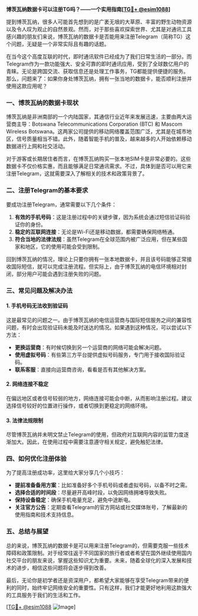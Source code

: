 **博茨瓦纳数据卡可以注册TG吗？——一个实用指南[[TG💪+ @esim1088](https://t.me/s/esim1088)]**

提到博茨瓦纳，很多人可能首先想到的是广袤无垠的大草原、丰富的野生动物资源以及令人叹为观止的自然景观。然而，对于那些喜欢探索世界、尤其是对通讯工具感兴趣的朋友们来说，博茨瓦纳的数据卡是否能用来注册Telegram（简称TG）这个问题，无疑是一个非常实际且有趣的话题。

在当今这个高度互联的时代，即时通讯软件已经成为了我们日常生活的一部分。而Telegram作为一款功能强大、安全可靠的即时通讯应用，受到了全球数亿用户的青睐。无论是跨国交流、获取信息还是处理工作事务，TG都能提供便捷的服务。那么，问题来了：如果你身处博茨瓦纳，拥有一张当地的数据卡，能否顺利注册并使用这款应用呢？

### **一、博茨瓦纳的数据卡现状**

博茨瓦纳是非洲南部的一个内陆国家，其通信行业近年来发展迅速，主要由两大运营商主导：Botswana Telecommunications Corporation (BTC) 和 Mascom Wireless Botswana。这两家公司提供的移动网络覆盖范围广泛，尤其是在城市地区，信号质量相当不错。此外，随着智能手机的普及，越来越多的人开始依赖移动数据进行上网和社交活动。

对于游客或长期居住者而言，在博茨瓦纳购买一张本地SIM卡是非常必要的。这些数据卡不仅价格实惠，而且能够满足日常通讯需求。不过，具体到是否可以用它来注册Telegram，这就需要深入了解相关的技术和政策背景了。

### **二、注册Telegram的基本要求**

要成功注册Telegram，通常需要以下几个条件：
1. **有效的手机号码**：这是注册过程中的关键步骤，因为系统会通过短信验证码验证你的身份。
2. **稳定的互联网连接**：无论是Wi-Fi还是移动数据，都需要确保网络畅通。
3. **符合当地的法律法规**：虽然Telegram在全球范围内被广泛应用，但在某些国家和地区，它的使用可能会受到限制。

回到博茨瓦纳的情况，理论上只要你拥有一张本地数据卡，并且该号码能够正常接收国际短信，就可以完成注册流程。但实际上，由于博茨瓦纳的电信环境相对封闭，部分用户可能会遇到注册失败的问题。

### **三、常见问题及解决办法**

#### **1. 手机号码无法收到验证码**
这是最常见的问题之一。由于博茨瓦纳的电信运营商与国际短信服务之间的兼容性问题，有时会出现验证码未能及时送达的情况。如果遇到这种情况，可以尝试以下方法：
- **更换运营商**：有时候切换到另一个运营商的网络可能会解决问题。
- **使用虚拟号码**：有些第三方平台提供虚拟号码服务，专门用于接收国际验证码。
- **联系客服**：直接向运营商咨询，看看是否有其他解决方案。

#### **2. 网络连接不稳定**
在偏远地区或者信号较弱的地方，网络连接可能会中断，从而影响注册过程。建议选择信号较好的位置进行操作，或者切换到更稳定的网络环境。

#### **3. 法律法规限制**
尽管博茨瓦纳并未明文禁止Telegram的使用，但政府对互联网内容的监管力度逐渐加大。因此，在使用过程中需要注意遵守相关规定，避免触犯法律。

### **四、如何优化注册体验**

为了提高注册成功率，这里给大家分享几个小技巧：
- **提前准备备用方案**：比如准备好多个手机号码或者虚拟号码，以备不时之需。
- **选择合适的时间段**：尽量避开高峰时段，以免因网络拥堵导致失败。
- **保持设备稳定**：确保手机电量充足，避免中途断电。
- **关注官方公告**：定期查看Telegram的官方网站或社交媒体账号，了解最新的使用指南和技术支持信息。

### **五、总结与展望**

总的来说，博茨瓦纳的数据卡是可以用来注册Telegram的，但需要克服一些技术障碍和政策限制。对于经常往返于不同国家的旅行者或者希望在国外继续使用国内社交平台的朋友来说，掌握这些知识尤为重要。未来，随着全球化的深入发展和技术的进步，相信这些问题将会逐步得到改善。

最后，无论你是初学者还是资深用户，都希望大家能够在享受Telegram带来的便利的同时，始终牢记网络安全的重要性。只有这样，我们才能更好地利用这款强大的工具服务于我们的生活和工作。

[[TG💪+ @esim1088](https://t.me/s/esim1088) ![Image](https://i.postimg.cc/4NQfJmqS/Snipaste-2025-05-13-00-14-12.png)]